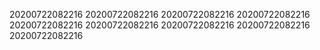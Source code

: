20200722082216
20200722082216
20200722082216
20200722082216
20200722082216
20200722082216
20200722082216
20200722082216
20200722082216
